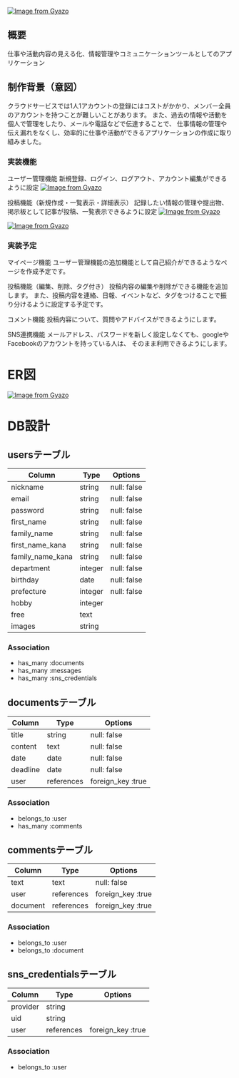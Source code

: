 [![Image from Gyazo](https://i.gyazo.com/4159a16bc80d09c31fd1ac2152b30420.png)](https://gyazo.com/4159a16bc80d09c31fd1ac2152b30420)


## 概要
仕事や活動内容の見える化、情報管理やコミュニケーションツールとしてのアプリケーション

## 制作背景（意図）
クラウドサービスでは1人1アカウントの登録にはコストがかかり、メンバー全員のアカウントを持つことが難しいことがあります。
また、過去の情報や活動を個人で管理をしたり、メールや電話などで伝達することで、
仕事情報の管理や伝え漏れをなくし、効率的に仕事や活動ができるアプリケーションの作成に取り組みました。


### 実装機能
ユーザー管理機能
新規登録、ログイン、ログアウト、アカウント編集ができるように設定
[![Image from Gyazo](https://i.gyazo.com/237900a698a1ffbabfd12563aec67a30.png)](https://gyazo.com/237900a698a1ffbabfd12563aec67a30)

投稿機能（新規作成・一覧表示・詳細表示）
記録したい情報の管理や提出物、掲示板として記事が投稿、一覧表示できるように設定
[![Image from Gyazo](https://i.gyazo.com/6bf4b470c43aecc546057cbbaaa7f7b3.png)](https://gyazo.com/6bf4b470c43aecc546057cbbaaa7f7b3)

[![Image from Gyazo](https://i.gyazo.com/5c8f1d616dca32a34ac0c6bf31d00d08.png)](https://gyazo.com/5c8f1d616dca32a34ac0c6bf31d00d08)

### 実装予定
マイページ機能
ユーザー管理機能の追加機能として自己紹介ができるようなページを作成予定です。

投稿機能（編集、削除、タグ付き）
投稿内容の編集や削除ができる機能を追加します。
また、投稿内容を連絡、日報、イベントなど、タグをつけることで振り分けるように設定する予定です。

コメント機能
投稿内容について、質問やアドバイスができるようにします。

SNS連携機能
メールアドレス、パスワードを新しく設定しなくても、googleやFacebookのアカウントを持っている人は、
そのまま利用できるようにします。


# ER図

[![Image from Gyazo](https://i.gyazo.com/24938f78cf4476e5dd0fea30b2ced212.png)](https://gyazo.com/24938f78cf4476e5dd0fea30b2ced212)

# DB設計


## usersテーブル

| Column           | Type     | Options     |
| ---------------- | -------- | ----------- |
| nickname         | string   | null: false |
| email            | string   | null: false |
| password         | string   | null: false |
| first_name       | string   | null: false |
| family_name      | string   | null: false |
| first_name_kana  | string   | null: false |
| family_name_kana | string   | null: false |
| department       | integer  | null: false |
| birthday         | date     | null: false |
| prefecture       | integer  | null: false |
| hobby            | integer  |             |
| free             | text     |             |
| images           | string   |             |

### Association
- has_many :documents
- has_many :messages
- has_many :sns_credentials


## documentsテーブル
 
| Column        | Type       | Options                  |
| ------------- | ---------- | ------------------------ |
| title         | string     | null: false              |
| content       | text       | null: false              |
| date          | date       | null: false              |
| deadline      | date       | null: false              |
| user          | references | foreign_key :true        |


### Association
- belongs_to :user
- has_many :comments


## commentsテーブル

| Column       | Type       | Options                       |
| ------------ | --------   | ----------------------------- |
| text         | text       | null: false                   |
| user         | references | foreign_key :true             |
| document     | references | foreign_key :true             |

### Association
- belongs_to :user
- belongs_to :document


## sns_credentialsテーブル

| Column       | Type       | Options                       |
| ------------ | --------   | ----------------------------- |
| provider     | string     |                               |
| uid          | string     |                               |
| user         | references | foreign_key :true             |

### Association
- belongs_to :user
